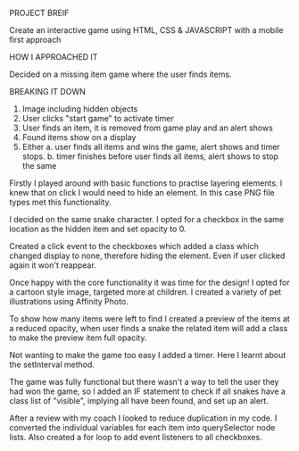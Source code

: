 PROJECT BREIF

Create an interactive game using HTML, CSS & JAVASCRIPT with a mobile first approach

HOW I APPROACHED IT

Decided on a missing item game where the user finds items.

BREAKING IT DOWN

1. Image including hidden objects
2. User clicks "start game" to activate timer
3. User finds an item, it is removed from game play and an alert shows
4. Found items show on a display
5. Either a. user finds all items and wins the game, alert shows and timer stops.
   b. timer finishes before user finds all items, alert shows to stop the same

Firstly I played around with basic functions to practise layering elements. I knew that on click I would need to hide an element. In this case PNG file types met this functionality.

I decided on the same snake character. I opted for a checkbox in the same location as the hidden item and set opacity to 0.

Created a click event to the checkboxes which added a class which changed display to none, therefore hiding the element. Even if user clicked again it won't reappear.

Once happy with the core functionality it was time for the design! I opted for a cartoon style image, targeted more at children. I created a variety of pet illustrations using Affinity Photo.

To show how many items were left to find I created a preview of the items at a reduced opacity, when user finds a snake the related item will add a class to make the preview item full opacity.

Not wanting to make the game too easy I added a timer. Here I learnt about the setInterval method.

The game was fully functional but there wasn't a way to tell the user they had won the game, so I added an IF statement to check if all snakes have a class list of "visible", implying all have been found, and set up an alert.

After a review with my coach I looked to reduce duplication in my code. I converted the individual variables for each item into querySelector node lists. Also created a for loop to add event listeners to all checkboxes.

